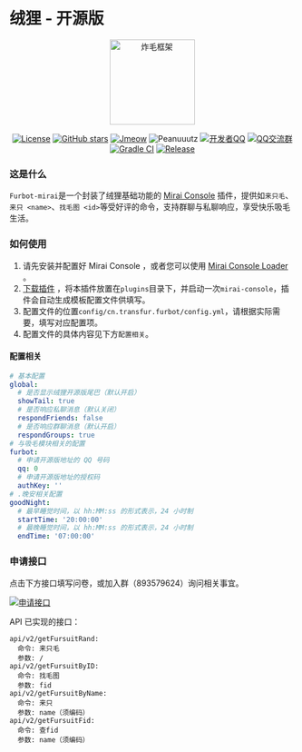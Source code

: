 # 绒狸 - 开源版

<div align = "center">
<img src = "https://oss.tail.icu/static/logo-api.png" height = "150" alt = "炸毛框架"><br>

[![License](https://img.shields.io/github/license/furleywolf/Furbot-Mirai)](https://github.com/furleywolf/Furbot-Mirai/blob/master/LICENSE)
[![GitHub stars](https://img.shields.io/github/stars/furleywolf/Furbot-Mirai)](https://github.com/furleywolf/Furbot-Mirai/stargazers)
[![Jmeow](https://img.shields.io/badge/Java-Jmeow-blue)](http://www.jmeow.org)
![Peanuuutz](https://img.shields.io/badge/Kotlin-Peanuuutz-yellow)
[![开发者QQ](https://img.shields.io/badge/Mantainer-FurleyWolf-orange.svg)](http://wpa.qq.com/msgrd?v=3&uin=2111626525&site=qq&menu=yes)
[![QQ交流群](https://img.shields.io/badge/QQ交流群-893579624-green.svg)](https://qm.qq.com/cgi-bin/qm/qr?k=bdY6XA2HJWKZJ3Hu2QRhuheINZJuCAdd&jump_from=webapi)
[![Gradle CI](https://github.com/furleywolf/Furbot-Mirai/actions/workflows/Gradle%20CI.yml/badge.svg)](https://github.com/furleywolf/Furbot-Mirai/actions/workflows/Gradle%20CI.yml)
[![Release](https://img.shields.io/github/v/release/furleywolf/Furbot-Mirai?color=blueviolet&include_prereleases)](https://github.com/furleywolf/Furbot-Mirai/releases)
</div>

### 这是什么

`Furbot-mirai`是一个封装了绒狸基础功能的 [Mirai Console](https://github.com/mamoe/mirai-console) 插件，提供如`来只毛`、`来只 <name>`、`找毛图 <id>`等受好评的命令，支持群聊与私聊响应，享受快乐吸毛生活。

### 如何使用

1. 请先安装并配置好 Mirai Console ，或者您可以使用 [Mirai Console Loader](https://github.com/iTXTech/mirai-console-loader) 。
2. [下载插件](https://github.com/furleywolf/Furbot-Mirai/releases/latest) ，将本插件放置在`plugins`目录下，并启动一次`mirai-console`，插件会自动生成模板配置文件供填写。
3. 配置文件的位置`config/cn.transfur.furbot/config.yml`，请根据实际需要，填写对应配置项。
4. 配置文件的具体内容见下方`配置相关`。

#### 配置相关

```yaml
# 基本配置
global:
  # 是否显示绒狸开源版尾巴（默认开启）
  showTail: true
  # 是否响应私聊消息（默认关闭）
  respondFriends: false
  # 是否响应群聊消息（默认开启）
  respondGroups: true
# 与吸毛模块相关的配置
furbot:
  # 申请开源版地址的 QQ 号码
  qq: 0
  # 申请开源版地址的授权码
  authKey: ''
# .晚安相关配置
goodNight:
  # 最早睡觉时间，以 hh:MM:ss 的形式表示，24 小时制
  startTime: '20:00:00'
  # 最晚睡觉时间，以 hh:MM:ss 的形式表示，24 小时制
  endTime: '07:00:00'
```

### 申请接口

点击下方接口填写问卷，或加入群（893579624）询问相关事宜。

[![申请接口](https://img.shields.io/badge/申请接口-填写问卷-green)](https://wj.qq.com/s2/9668371/f3bc/)

API 已实现的接口：

```
api/v2/getFursuitRand:
  命令: 来只毛
  参数: /
api/v2/getFursuitByID:
  命令: 找毛图
  参数: fid
api/v2/getFursuitByName:
  命令: 来只
  参数: name（须编码）
api/v2/getFursuitFid:
  命令: 查fid
  参数: name（须编码）
```
